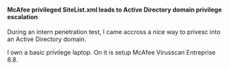 
#### McAfee privileged SiteList.xml leads to Active Directory domain privilege escalation

During an intern penetration test, I came accross a nice way to privesc into an Active Directory domain.

I own a basic privilege laptop. On it is setup McAfee Virusscan Entreprise 8.8.

